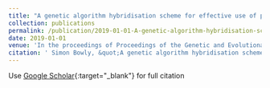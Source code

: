 ```yaml
---
title: "A genetic algorithm hybridisation scheme for effective use of parallel workers"
collection: publications
permalink: /publication/2019-01-01-A-genetic-algorithm-hybridisation-scheme-for-effective-use-of-parallel-workers
date: 2019-01-01
venue: 'In the proceedings of Proceedings of the Genetic and Evolutionary Computation Conference, GECCO 2019, Prague, Czech Republic, July 13-17, 2019'
citation: ' Simon Bowly, &quot;A genetic algorithm hybridisation scheme for effective use of parallel workers.&quot; In the proceedings of Proceedings of the Genetic and Evolutionary Computation Conference, GECCO 2019, Prague, Czech Republic, July 13-17, 2019, 2019.'
---
```

Use [Google Scholar](https://scholar.google.com/scholar?q=A+genetic+algorithm+hybridisation+scheme+for+effective+use+of+parallel+workers){:target="_blank"} for full citation